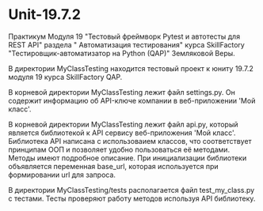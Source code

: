 # Unit-19.7.2

Практикум Модуля 19 "Тестовый фреймворк Pytest и автотесты для REST API" раздела " Автоматизация тестирования" курса SkillFactory "Тестировщик-автоматизатор на Python (QAP)" Земляковой Веры.

В директории MyClassTesting находится тестовый проект к юниту 19.7.2 модуля 19 курса SkillFactory QAP.

В корневой директории MyClassTesting лежит файл settings.py.
Он содержит информацию об API-ключе компании в веб-приложении 'Мой класс'.

В корневой директории MyClassTesting лежит файл api.py, который является библиотекой к API сервису
веб-приложения 'Мой класс'. Библиотека API написана с использоваием классов, что соответствует принципам ООП 
и позволяет удобно пользоваться её методами. Методы имеют подробное описание.
При инициализации библиотеки объявляется переменная base_url, которая используется
при формировании url для запроса.

В директории MyClassTesting/tests располагается файл test_my_class.py с тестами. 
Тесты проверяют работу методов используя API библиотеку.
